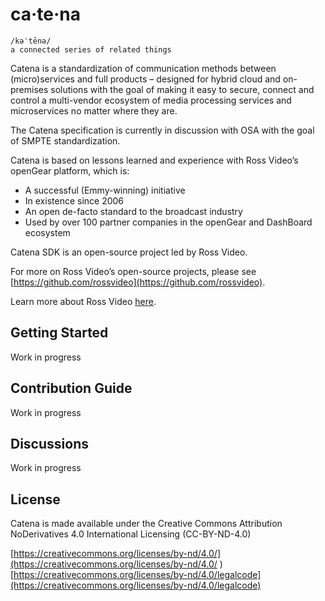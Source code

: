 # ca·te·na
	/kəˈtēnə/
	a connected series of related things
Catena is a standardization of communication methods between (micro)services and full products – designed for hybrid cloud and on-premises solutions with the goal of making it easy to secure, connect and control a multi-vendor ecosystem of media processing services and microservices no matter where they are. 

The Catena specification is currently in discussion with OSA with the goal of SMPTE standardization.


Catena is based on lessons learned and experience with Ross Video’s openGear platform, which is:
* A successful (Emmy-winning) initiative
* In existence since 2006
* An open de-facto standard to the broadcast industry
* Used by over 100 partner companies in the openGear and DashBoard ecosystem

Catena SDK is an open-source project led by Ross Video. 

For more on Ross Video’s open-source projects, please see [https://github.com/rossvideo](https://github.com/rossvideo).

Learn more about Ross Video [here](https://www.rossvideo.com/company/about-ross/).

## Getting Started
Work in progress

## Contribution Guide
Work in progress

## Discussions
Work in progress

## License
Catena is made available under the Creative Commons Attribution NoDerivatives 4.0 International Licensing (CC-BY-ND-4.0)

[https://creativecommons.org/licenses/by-nd/4.0/](https://creativecommons.org/licenses/by-nd/4.0/
)
[https://creativecommons.org/licenses/by-nd/4.0/legalcode](https://creativecommons.org/licenses/by-nd/4.0/legalcode)

 
